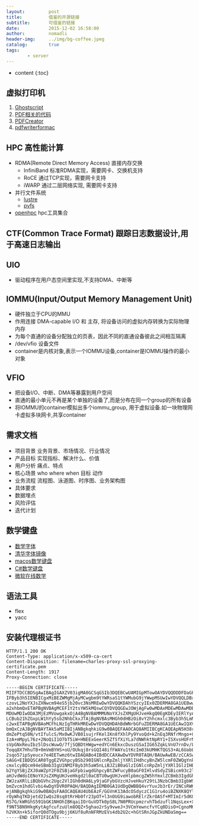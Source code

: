 ```yaml
---
layout:         post
title:          借鉴的开源链接
subtitle:       可借鉴的链接
date:           2015-12-02 16:58:00
author:         nomadli
header-img:     ../img/bg-coffee.jpeg
catalog:        true
tags:
        - server
---
```


* content
{:toc}

## 虚拟打印机
1. [Ghostscript](http://git.ghostscript.com/?p=ghostpdl.git;a=summary)
2. [PDF相关的代码](http://git.ghostscript.com/)
3. [PDFCreator](https://github.com/pdfforge/PDFCreator.git)
4. [pdfwriterformac](https://git.code.sf.net/p/pdfwriterformac/git)

## HPC 高性能计算
- RDMA(Remote Direct Memory Access) 直接内存交换
    - InfiniBand 标准RDMA实现，需要网卡、交换机支持
    - RoCE       通过TCP实现，需要网卡支持
    - iWARP      通过二层网络实现, 需要网卡支持
- 并行文件系统
    - [lustre](git.whamcloud.com/fs/lustre-release.git)
    - [pvfs](http://www.pvfs.org)
- [openhpc](https://github.com/openhpc/ohpc) hpc工具集合

## CTF(Common Trace Format) 跟踪日志数据设计,用于高速日志输出

## UIO
- 驱动程序在用户态空间里实现,不支持DMA、中断等

## IOMMU(Input/Output Memory Management Unit)
- 硬件独立于CPU的MMU
- 作用连接 DMA-capable I/O 和 主存, 将设备访问的虚拟内存转换为实际物理内存
- 为每个直通的设备分配独立的页表，因此不同的直通设备彼此之间相互隔离
- /dev/vfio 设备文件
- container是内核对象,表示一个IOMMU设备,container是IOMMU操作的最小对象

## VFIO
- 把设备I/O、中断、DMA等暴露到用户空间
- 直通的最小单元不再是某个单独的设备了,而是分布在同一个group的所有设备
- 将IOMMU的container模拟出多个iommu_group, 用于虚拟设备.如一块物理网卡虚拟多块网卡,共享container

## 需求文档
- 项目背景 业务背景、市场情况、行业情况
- 产品目标 实现指标、解决什么、价值
- 用户分析 痛点、特点
- 核心场景 who where when 目标 动作
- 业务流程 流程图、泳道图、时序图、业务架构图
- 具体要求
- 数据埋点
- 风险评估
- 迭代计划

## 数学键盘
- [数学字体](https://github.com/CyanoHao/OpenType-MATH-TTF)
- [清华字体镜像](https://mirrors.sjtug.sjtu.edu.cn/ctan/fonts)
- [macos数学键盘](https://github.com/kostub/iosMath)
- [C#数学键盘](https://github.com/kashifimran/math-editor)
- [微软在线数学](https://math.microsoft.com/zh)

## 语法工具
- flex
- yacc

## 安装代理根证书
```
HTTP/1.1 200 OK
Content-Type: application/x-x509-ca-cert
Content-Disposition: filename=charles-proxy-ssl-proxying-certificate.pem
Content-Length: 1917
Proxy-Connection: close

-----BEGIN CERTIFICATE-----
MIIFTDCCBDSgAwIBAgIGAXZV03igMA0GCSqGSIb3DQEBCwUAMIGpMTowOAYDVQQDDDFDaGFybGVz
IFByb3h5IENBICgxMiBEZWMgMjAyMCwgbm9tYWRsaS1tYWMubG9jYWwpMSUwIwYDVQQLDBxodHRw
czovL2NoYXJsZXNwcm94eS5jb20vc3NsMREwDwYDVQQKDAhYSzcyIEx0ZDERMA8GA1UEBwwIQXVj
a2xhbmQxETAPBgNVBAgMCEF1Y2tsYW5kMQswCQYDVQQGEwJOWjAgFw0wMDAxMDEwMDAwMDBaGA8y
MDUwMDIwODA3MjEzMVowgakxOjA4BgNVBAMMMUNoYXJsZXMgUHJveHkgQ0EgKDEyIERlYyAyMDIw
LCBub21hZGxpLW1hYy5sb2NhbCkxJTAjBgNVBAsMHGh0dHBzOi8vY2hhcmxlc3Byb3h5LmNvbS9z
c2wxETAPBgNVBAoMCFhLNzIgTHRkMREwDwYDVQQHDAhBdWNrbGFuZDERMA8GA1UECAwIQXVja2xh
bmQxCzAJBgNVBAYTAk5aMIIBIjANBgkqhkiG9w0BAQEFAAOCAQ8AMIIBCgKCAQEApN5H38rCutIY
dmZePtq50N/vtIfulcS/Mx0wKJVB01sujrFKelIKn8fXhlPy9YvoQd+kZnEq3RNfrMngo+CKZ4bQ
IzA+mMpyL76z+2NoQiI1O7bT5iW+HNEExGeerK5ZfSfXiYLa7dNWhktNpRY1+ISXvsHUFrNR8JMG
sVpGNxReuIbz5lDscWuwO/7fjSQBDtHWgw+edYCn6EkxcDuszGSaIIG65ZqkLVnU7rnDv/Ltxaqe
Toqq8X7HhuTB+0mVmBYHS+oU/OUkqj8rsGQI48ifFWAYu1tKcIm03kUMHKTQGS3+AL6UabLJp/Gn
2sqo57ipSyeucx7e4EETwmz6twIDAQABo4IBdDCCAXAwDwYDVR0TAQH/BAUwAwEB/zCCASwGCWCG
SAGG+EIBDQSCAR0TggEZVGhpcyBSb290IGNlcnRpZmljYXRlIHdhcyBnZW5lcmF0ZWQgYnkgQ2hh
cmxlcyBQcm94eSBmb3IgU1NMIFByb3h5aW5nLiBJZiB0aGlzIGNlcnRpZmljYXRlIGlzIHBhcnQg
b2YgYSBjZXJ0aWZpY2F0ZSBjaGFpbiwgdGhpcyBtZWFucyB0aGF0IHlvdSdyZSBicm93c2luZyB0
aHJvdWdoIENoYXJsZXMgUHJveHkgd2l0aCBTU0wgUHJveHlpbmcgZW5hYmxlZCBmb3IgdGhpcyB3
ZWJzaXRlLiBQbGVhc2Ugc2VlIGh0dHA6Ly9jaGFybGVzcHJveHkuY29tL3NzbCBmb3IgbW9yZSBp
bmZvcm1hdGlvbi4wDgYDVR0PAQH/BAQDAgIEMB0GA1UdDgQWBBQ4vrYuvJb3rEr/INCsRWKBqBmS
ejANBgkqhkiG9w0BAQsFAAOCAQEAU4UbEAzF/GGVnK13AdcOSdyczC1G1ru4oiBZNXK8QYlLcxFs
rOyWhqTKDjetd2IwQs28sq8tRrHb0fr23pOT+l3nOUG9iawobRElrZkrOASf+MTImIr5dKOLCNY8
RS7G/kWRGhS591bGK1NHOhIBKqaiIOrGuVDTk0pS8L7N0PRUcpmzrvhTbdzufl1NqsLex+XI++z6
f9NT5BN9HkgKytAgfcufzuUlm8OQZ+5ghao2rSy9vweJ+3VCmYewncfvYCq0DisO+CgnoMKw9ED6
h2VKXn+k5iforQ0dTOgu9bjj6KUf8uRnNFRMzEVs4db2U2c+hGtSRnJGpZkUNDaSmg==
-----END CERTIFICATE-----
```
